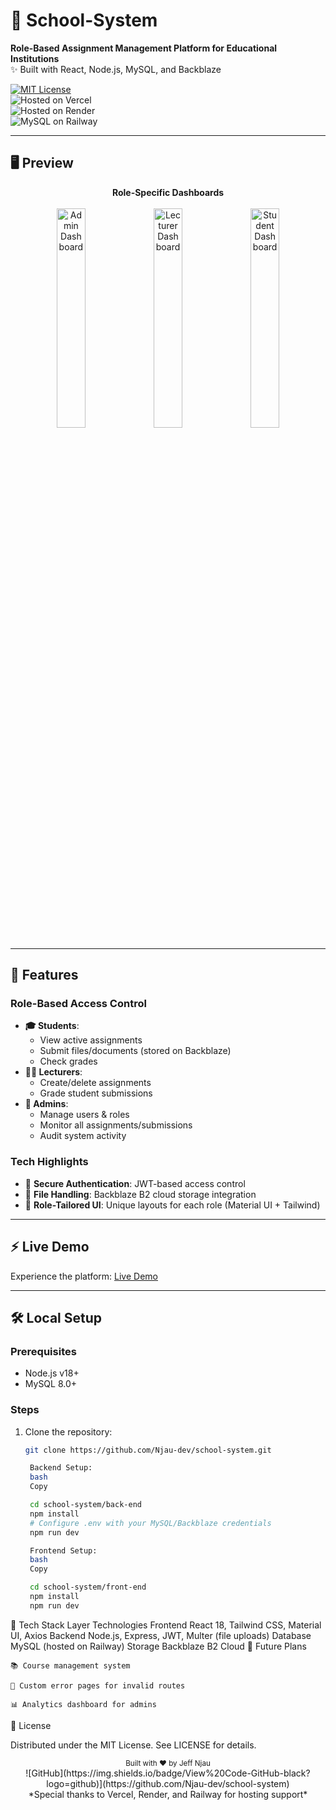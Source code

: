 # 🏫 School-System  
**Role-Based Assignment Management Platform for Educational Institutions**  
✨ Built with React, Node.js, MySQL, and Backblaze  

[![MIT License](https://img.shields.io/badge/License-MIT-green.svg)](LICENSE)  
![Hosted on Vercel](https://img.shields.io/badge/Frontend-Vercel-%23000000?logo=vercel)  
![Hosted on Render](https://img.shields.io/badge/Backend-Render-%2300B5E2?logo=render)  
![MySQL on Railway](https://img.shields.io/badge/Database-Railway-%230B0D0E?logo=railway)  

---

## 🖥️ **Preview**  
<div align="center">
  <strong>Role-Specific Dashboards</strong><br><br>
  <img src="https://github.com/user-attachments/assets/cf42428d-57f9-4fe5-b1d3-178241f64c0b" width="30%" alt="Admin Dashboard" />
  <img src="https://github.com/user-attachments/assets/c8cd9322-9eb0-4f59-bac2-6ce6d75c589c" width="30%" alt="Lecturer Dashboard" />  
  <img src="https://github.com/user-attachments/assets/3479623a-d925-4759-9702-80cd78a5bf4d" width="30%" alt="Student Dashboard" />
</div> 

---

## 🚀 **Features**  
### Role-Based Access Control  
- **🎓 Students**:  
  - View active assignments  
  - Submit files/documents (stored on Backblaze)  
  - Check grades  
- **👨🏫 Lecturers**:  
  - Create/delete assignments  
  - Grade student submissions  
- **👑 Admins**:  
  - Manage users & roles  
  - Monitor all assignments/submissions  
  - Audit system activity  

### Tech Highlights  
- 🔐 **Secure Authentication**: JWT-based access control  
- 📁 **File Handling**: Backblaze B2 cloud storage integration  
- 🎨 **Role-Tailored UI**: Unique layouts for each role (Material UI + Tailwind)  

---

## ⚡ **Live Demo**  
Experience the platform: [Live Demo](https://school-system-beta.vercel.app)  

---

## 🛠️ **Local Setup**  
### Prerequisites  
- Node.js v18+  
- MySQL 8.0+  

### Steps  
1. Clone the repository:  
   ```bash
   git clone https://github.com/Njau-dev/school-system.git

    Backend Setup:
    bash
    Copy

    cd school-system/back-end
    npm install
    # Configure .env with your MySQL/Backblaze credentials
    npm run dev

    Frontend Setup:
    bash
    Copy

    cd school-system/front-end
    npm install
    npm run dev

🔧 Tech Stack
Layer	Technologies
Frontend	React 18, Tailwind CSS, Material UI, Axios
Backend	Node.js, Express, JWT, Multer (file uploads)
Database	MySQL (hosted on Railway)
Storage	Backblaze B2 Cloud
🌟 Future Plans

    📚 Course management system

    🚨 Custom error pages for invalid routes

    📊 Analytics dashboard for admins

📜 License

Distributed under the MIT License. See LICENSE for details.

<div align="center"> <sub>Built with ❤️ by Jeff Njau</sub> <br> ![GitHub](https://img.shields.io/badge/View%20Code-GitHub-black?logo=github)](https://github.com/Njau-dev/school-system) <br> *Special thanks to Vercel, Render, and Railway for hosting support* </div>
